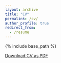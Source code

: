 ```yaml
---
layout: archive
title: "CV"
permalink: /cv/
author_profile: true
redirect_from:
  - /resume
---
```


{% include base_path %}

<div class="cv-download-links">
  <a href="{{ base_path }}/files/cv.pdf" class="btn btn--primary">Download CV as PDF</a>
</div>
